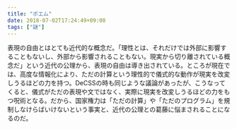 ```yaml
---
title: "ポエム"
date: 2018-07-02T17:24:49+09:00
tags: ["謎"]
---
```


表現の自由とはとても近代的な概念だ。「理性とは、それだけでは外部に影響することもないし、外部から影響されることもない。現実から切り離されている概念だ」という近代の公理から、表現の自由は導き出されている。ところが現在では、高度な情報化により、ただの計算という理性的で儀式的な動作が現実を改変しうるほどの力を持つ。DeCSSの時も同じような議論があったが、こうなってくると、儀式がただの表現や文ではなく、実際に現実を改変しうるほどの力をもつ呪術となる。だから、国家権力は「ただの計算」や「ただのプログラム」を規制しなけらばいけないという事実と、近代の公理との葛藤に悩まされることになるのだ。